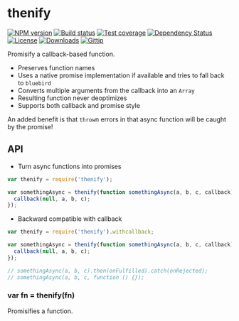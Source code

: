 
# thenify

[![NPM version][npm-image]][npm-url]
[![Build status][travis-image]][travis-url]
[![Test coverage][coveralls-image]][coveralls-url]
[![Dependency Status][david-image]][david-url]
[![License][license-image]][license-url]
[![Downloads][downloads-image]][downloads-url]
[![Gittip][gittip-image]][gittip-url]

Promisify a callback-based function.

- Preserves function names
- Uses a native promise implementation if available and tries to fall back to `bluebird`
- Converts multiple arguments from the callback into an `Array`
- Resulting function never deoptimizes
- Supports both callback and promise style

An added benefit is that `throw`n errors in that async function will be caught by the promise!

## API

- Turn async functions into promises

```js
var thenify = require('thenify');

var somethingAsync = thenify(function somethingAsync(a, b, c, callback) {
  callback(null, a, b, c);
});
```

- Backward compatible with callback

```js
var thenify = require('thenify').withcallback;

var somethingAsync = thenify(function somethingAsync(a, b, c, callback) {
  callback(null, a, b, c);
});

// somethingAsync(a, b, c).then(onFulfilled).catch(onRejected);
// somethingAsync(a, b, c, function () {});
```

### var fn = thenify(fn)

Promisifies a function.

[gitter-image]: https://badges.gitter.im/thenables/thenify.png
[gitter-url]: https://gitter.im/thenables/thenify
[npm-image]: https://img.shields.io/npm/v/thenify.svg?style=flat-square
[npm-url]: https://npmjs.org/package/thenify
[github-tag]: http://img.shields.io/github/tag/thenables/thenify.svg?style=flat-square
[github-url]: https://github.com/thenables/thenify/tags
[travis-image]: https://img.shields.io/travis/thenables/thenify.svg?style=flat-square
[travis-url]: https://travis-ci.org/thenables/thenify
[coveralls-image]: https://img.shields.io/coveralls/thenables/thenify.svg?style=flat-square
[coveralls-url]: https://coveralls.io/r/thenables/thenify
[david-image]: http://img.shields.io/david/thenables/thenify.svg?style=flat-square
[david-url]: https://david-dm.org/thenables/thenify
[license-image]: http://img.shields.io/npm/l/thenify.svg?style=flat-square
[license-url]: LICENSE
[downloads-image]: http://img.shields.io/npm/dm/thenify.svg?style=flat-square
[downloads-url]: https://npmjs.org/package/thenify
[gittip-image]: https://img.shields.io/gratipay/jonathanong.svg?style=flat-square
[gittip-url]: https://gratipay.com/jonathanong/
